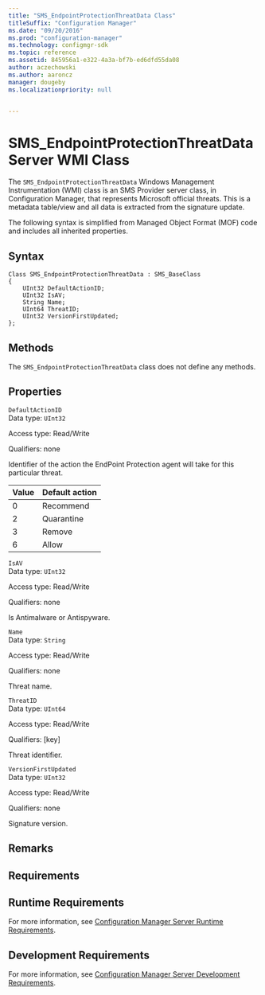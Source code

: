 ```yaml
---
title: "SMS_EndpointProtectionThreatData Class"
titleSuffix: "Configuration Manager"
ms.date: "09/20/2016"
ms.prod: "configuration-manager"
ms.technology: configmgr-sdk
ms.topic: reference
ms.assetid: 845956a1-e322-4a3a-bf7b-ed6dfd55da08
author: aczechowski
ms.author: aaroncz
manager: dougeby
ms.localizationpriority: null


---
```

# SMS_EndpointProtectionThreatData Server WMI Class
The `SMS_EndpointProtectionThreatData` Windows Management Instrumentation (WMI) class is an SMS Provider server class, in Configuration Manager, that represents Microsoft official threats. This is a metadata table/view and all data is extracted from the signature update.  

 The following syntax is simplified from Managed Object Format (MOF) code and includes all inherited properties.  

## Syntax  

```  
Class SMS_EndpointProtectionThreatData : SMS_BaseClass  
{  
    UInt32 DefaultActionID;  
    UInt32 IsAV;  
    String Name;  
    UInt64 ThreatID;  
    UInt32 VersionFirstUpdated;  
};  
```  

## Methods  
 The `SMS_EndpointProtectionThreatData` class does not define any methods.  

## Properties  
 `DefaultActionID`  
 Data type: `UInt32`  

 Access type: Read/Write  

 Qualifiers: none  

 Identifier of the action the EndPoint Protection agent will take for this particular threat.  

| Value | Default action |  
| ----- | -------------- |  
|0|Recommend|  
|2|Quarantine|  
|3|Remove|  
|6|Allow|  

 `IsAV`  
 Data type: `UInt32`  

 Access type: Read/Write  

 Qualifiers: none  

 Is Antimalware or Antispyware.   

 `Name`  
 Data type: `String`  

 Access type: Read/Write  

 Qualifiers: none  

 Threat name.  

 `ThreatID`  
 Data type: `UInt64`  

 Access type: Read/Write  

 Qualifiers: [key]  

 Threat identifier.  

 `VersionFirstUpdated`  
 Data type: `UInt32`  

 Access type: Read/Write  

 Qualifiers: none  

 Signature version.  

## Remarks  

## Requirements  

## Runtime Requirements  
 For more information, see [Configuration Manager Server Runtime Requirements](../../../develop/core/reqs/server-runtime-requirements.md).  

## Development Requirements  
 For more information, see [Configuration Manager Server Development Requirements](../../../develop/core/reqs/server-development-requirements.md).
